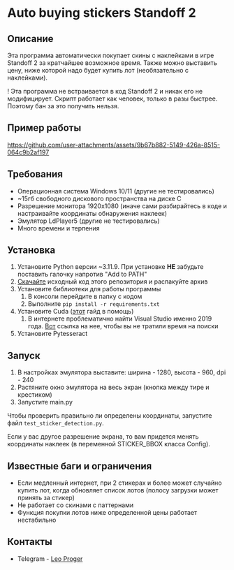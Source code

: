 # Auto buying stickers Standoff 2

## Описание

Эта программа автоматически покупает скины с наклейками в игре Standoff 2 за кратчайшее возможное время.
Также можно выставить цену, ниже которой надо будет купить лот (необязательно с наклейками).

! Эта программа не встраивается в код Standoff 2 и никак его не модифицирует. Скрипт работает как человек,
только в разы быстрее. Поэтому бан за это получить нельзя.

## Пример работы

https://github.com/user-attachments/assets/9b67b882-5149-426a-8515-064c9b2af197

## Требования

- Операционная система Windows 10/11 (другие не тестировались)
- ~15гб свободного дискового пространства на диске C
- Разрешение монитора 1920x1080 (иначе сами разбирайтесь в коде и настраивайте координаты обнаружения наклеек)
- Эмулятор LdPlayer5 (другие не тестировались)
- Много времени и терпения

## Установка

1. Установите Python версии ~3.11.9. При установке **НЕ** забудьте поставить галочку напротив "Add to PATH"
2. [Скачайте](https://github.com/Leo-Proger/Auto-buying-stickers-Standoff-2/archive/refs/heads/master.zip) исходный код
   этого репозитория и распакуйте архив
3. Установите библиотеки для работы программы
    1. В консоли перейдите в папку с кодом
    2. Выполните `pip install -r requirements.txt`
4. Установите Cuda ([этот](https://github.com/chrismeunier/OpenCV-CUDA-installation) гайд в помощь)
    1. В интернете проблематично найти Visual Studio именно 2019
       года. [Вот](https://github.com/user-attachments/files/18280278/vs_Community.zip) ссылка на нее, чтобы вы не
       тратили время на поиски
5. Установите Pytesseract

## Запуск

1. В настройках эмулятора выставите: ширина - 1280, высота - 960, dpi - 240
2. Растяните окно эмулятора на весь экран (кнопка между тире и крестиком)
3. Запустите main.py

Чтобы проверить правильно ли определены координаты, запустите файл `test_sticker_detection.py`.

Если у вас другое разрешение экрана, то вам придется менять координаты наклеек (в переменной STICKER_BBOX класса
Config).

## Известные баги и ограничения

- Если медленный интернет, при 2 стикерах и более может случайно купить лот, когда обновляет список лотов (полосу
  загрузки может принять за стикер)
- Не работает со скинами с паттернами
- Функция покупки лотов ниже определенной цены работает нестабильно

## Контакты

- Telegram - [Leo Proger](https://t.me/Leo_Proger)
